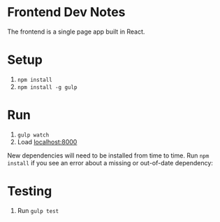 Frontend Dev Notes
==================

The frontend is a single page app built in React.

Setup
=====

1. `npm install`
2. `npm install -g gulp`

Run
===

1. `gulp watch`
2. Load [localhost:8000](http://localhost:8000)

New dependencies will need to be installed from time to time. Run `npm install`
if you see an error about a missing or out-of-date dependency:

Testing
=======

1. Run `gulp test`
